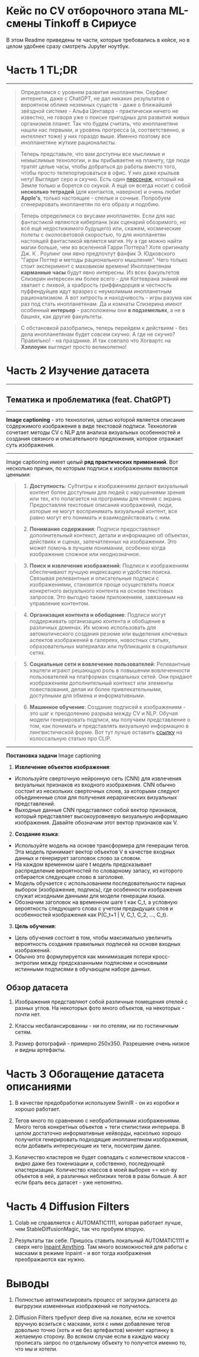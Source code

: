# **Кейс по CV отборочного этапа ML-смены Tinkoff в Сириусе**

В этом Readme приведены те части, которые требовались в кейсе, но в целом удобнее сразу смотреть Jupyter ноутбук.

# **Часть 1** **TL;DR**


---

> Определимся с уровнем развития инопланетян. Серфинг интернета, даже с ChatGPT, не дал никаких результатов о вероятном облике неземных существ - даже о ближайшей звёздной системе - Альфа Центавра - практически ничего не известно, не говоря уже о поиске пригодных для развития живых организмов планет. Так что будем считать, что инопланетяне нашли нас первыми, и уровень прогресса (а, соответственно, и интеллект тоже) у них гораздо выше. Именно поэтому все инопланетяне жуткие рационалисты.

 > Теперь представьте, что вам доступны все мыслимые и немыслимые технологии, и вы прибываетне на планету, где люди тратят целые часы, чтобы добраться до работы вместо того, чтобы просто телепортироваться в офис. У них даже крыльев нету! Выглядит серо и скучно. Есть один [персонаж](https://shikimori.me/characters/75-ryuk), который на Земле только и борется со скукой. А ещё он всегда носит с собой **несколько тетрадей** (для контактов, наверное) и очень любит **Apple's**, только настоящие - спелые и сочные. Попробуем сгенерировать инопланетян по его образу и подобию.

> Теперь определимся со вкусами инопланетян. Если для нас фантастикой являются киберпанк (как сценарий обозримого, но всё ещё недостижимого будущего) или, скажем, космические полеты с околосветовой скоростью, то для инопланетян настоящей фантастикой является магия. Ну а где можно найти магии больше, чем во вселенной Гарри Поттера? Хотя оригиналу Дж. К . Роулинг они явно предпочтут фанфик Э. Юдковского "Гарри Поттер и методы рационального мышления". Чего только стоит эксперимент с маховиком времени! Инопланетянам **карманные часы** будут явно интересны. Из всех факультетов Слизерин интересен им более всего - для Когтеврана знаний им хватает с лихвой, а храбрость гриффиндорцев и честность пуффендуйцев идут вразрез с неумолимым инопланетным рационализмом. А вот хитрость и находчивость - игры разума как раз под стать инопланетянам. Да и комнаты Слизерина имеют особенный **интерьер** - расположены они **в подземельях**, а не в башнях, как другие факультеты.

 > С обстановкой разобрались, теперь перейдем к действиям - без дела инопланетянам будет совсем скучно. А где не скучно? Правильно! - на празднике. И так совпало что Хогвартс на **Хэллоуин** выглядит просто великолепно!

# **Часть 2** **Изучение датасета**

---



## Тематика и проблематика (feat. ChatGPT)

---

**Image captioning** - это технология, целью которой является описание содержимого изображения в виде текстовой подписи. Технология сочетает методы CV с NLP для анализа визуальных особенностей и создания связного и описательного предложения, которое отражает суть изображения.


---


Image captioning имеет целый **ряд практических применений**. Вот несколько причин, по которым подписи к изображениям являются ценными:

 > 1. **Доступность**: Субтитры к изображениям делают визуальный контент более доступным для людей с нарушениями зрения или тех, кто полагается на программы для чтения с экрана. Предоставляя текстовые описания изображений, люди, которые не могут воспринимать визуальный контент, все равно могут его понимать и взаимодействовать с ним.

 > 2. **Понимание содержания**: Подписи предоставляют дополнительный контекст, детали и информацию об объектах, действиях и сценах, запечатленных на изображении. Это может помочь в лучшем понимании, особенно когда изображение сложное или неоднозначное.

 > 3. **Поиск и извлечение изображений**: Подписи к изображениям обеспечивают лучшую индексацию и удобство поиска. Связывая релевантные и описательные подписи с изображениями, становится проще осуществлять поиск конкретного визуального контента на основе текстовых запросов. Это выгодно таким приложениям, завязанным на управление контентом.

 > 4. **Организация контента и обобщение**: Подписи могут поддерживать организацию контента и обобщение в различных доменах. Их можно использовать для автоматического создания резюме или выделения ключевых аспектов изображений в галереях, новостных статьях, образовательных материалах или публикациях в социальных сетях.

 > 5. **Социальные сети и вовлечение пользователей**: Релевантные хэштеги играют решающую роль в повышении вовлеченности пользователей на платформах социальных сетей. Они придают изображениям дополнительный контекст или элементы повествования, делая их более привлекательными, доступными для обмена и информативными.

 > 6. **Машинное обучение**: Создание подписей к изображениям - это шаг к преодолению разрыва между CV и NLP. Обучая модели генерировать подписи, мы получаем представление о том, как понимать и представлять визуальную информацию в лингвистической форме. Вот тут лучше оставить [ссылку](https://arxiv.org/pdf/2103.00020.pdf) на колоссальную статью про CLIP.


---
**Постановка задачи** Image captioning

1. **Извлечение объектов изображения**:
- Используйте сверточную нейронную сеть (CNN) для извлечения визуальных признаков из входного изображения. CNN обычно состоит из нескольких сверточных слоев, за которыми следуют объединенные слои для получения иерархических визуальных представлений.
- Выходные данные CNN представляют собой вектор признаков, который представляет высокоуровневую визуальную информацию изображения. Давайте обозначим этот вектор признаков как V.

2. **Создание языка**:
- Используйте модель на основе трансформера для генерации тегов. Эта модель принимает вектор объектов V в качестве входных данных и генерирует заголовок слово за словом.
- На каждом временном шаге t модель предсказывает распределение вероятностей по словарному запасу, из которого отбирается следующее слово в заголовке.
- Модель обучается с использованием последовательности парных выборок (изображение, подпись), где особенности изображения служат исходными данными для модели генерации языка.
- Обозначим заголовок на временном шаге t как C_t, а условную вероятность следующего слова с учетом предыдущих слов и особенностей изображения как P(C_t+1 | V, C_1, C_2, ..., C_t).

3. **Цель обучения**:
- Цель обучения состоит в том, чтобы максимально увеличить вероятность создания правильных подписей на основе входных изображений.
- Обычно это формулируется как минимизация потери кросс-энтропии между предсказанными подписями и основными истинными подписями в обучающем наборе данных.


## **Обзор датасета**

1. Изображения представляют собой различные помещения отелей с разных углов. На некоторых фото много объектов, на некоторых - почти нет. 

2. Классы несбалансированны - ни по отелям, ни по гостиничным сетям.

3. Размер фотографий - примерно 250х350. Разрешение очень низкое и видны артефакты.

# **Часть 3** **Обогащение датасета описаниями**

1. В качестве предобработки используем SwinIR - он из коробки и хорошо работает.

2. Тегов много по сравнению с необработанными изображениями. Много тегов конкретных объектов + теги стилистики интерьера. В целом достаточно информативные кейворды, насколько хорошо получится генерировать подходящие инопланетянам изображения, если добавить интересующие их теги, посмотрим далее.

3. Количество кластеров не будет совпадать с количеством классов - видно даже без токенизации и, собственно, последующей кластеризации. Количество классов в моей выборке == кол-ву объектов в ней, а различных неблизких тегов в разы больше. А вот если брать весь датасет - уже непонятно.

# **Часть 4** **Diffusion Filters**

1. Colab не справляется с AUTOMATIC1111, которая работает лучше, чем StableDiffusionMagic, так что пробуем вторую.

2. Результаты так себе. Пришось ставить локальный AUTOMATIC1111 и сверх него [Inpaint Anything](https://github.com/Uminosachi/sd-webui-inpaint-anything). Там много возможностей для работы с масками в режиме Inpaint - и вот тогда изображения преображаются как нужно.

# **Выводы**

1. Полностью автоматизировать процесс от загрузки датасета до выгррузки измененных изображений не получилось.

2. Diffusion Filters требуют deep dive на локалке, если не хочется вручную возиться с масками, хотя с ними добавление тегов довольно точно (хоть и не без артефактов) меняет картинку в желаемую сторону. Во всяком случае если в каждую маску прописать запрос по отдельному объекту то получется именно то, что мы и хотели.